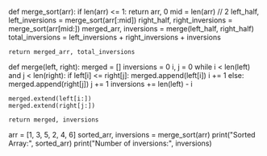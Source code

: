 def merge_sort(arr):
    if len(arr) <= 1:
        return arr, 0
    mid = len(arr) // 2
    left_half, left_inversions = merge_sort(arr[:mid])
    right_half, right_inversions = merge_sort(arr[mid:])
    merged_arr, inversions = merge(left_half, right_half)
    total_inversions = left_inversions + right_inversions + inversions
    
    return merged_arr, total_inversions

def merge(left, right):
    merged = []
    inversions = 0
    i, j = 0
    while i < len(left) and j < len(right):
        if left[i] <= right[j]:
            merged.append(left[i])
            i += 1
        else:
            merged.append(right[j])
            j += 1
            inversions += len(left) - i

    merged.extend(left[i:])
    merged.extend(right[j:])
    
    return merged, inversions

arr = [1, 3, 5, 2, 4, 6]
sorted_arr, inversions = merge_sort(arr)
print("Sorted Array:", sorted_arr)
print("Number of inversions:", inversions)
